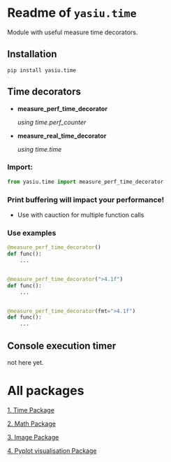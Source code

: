 # Readme of `yasiu.time`

Module with useful measure time decorators.

## Installation

```shell
pip install yasiu.time
```

## Time decorators

- **measure_perf_time_decorator**

  *using time.perf_counter*

- **measure_real_time_decorator**

  *using time.time*

### Import:

```py
from yasiu.time import measure_perf_time_decorator
```

### Print buffering will impact your performance!

- Use with cauction for multiple function calls

### Use examples

```py
@measure_perf_time_decorator()
def func():
    ...


@measure_perf_time_decorator(">4.1f")
def func():
    ...


@measure_perf_time_decorator(fmt=">4.1f")
def func():
    ...
```

## Console execution timer

not here yet.

# All packages

[1. Time Package](https://pypi.org/project/yasiu-time/)

[2. Math Package](https://pypi.org/project/yasiu-math/)

[3. Image Package](https://pypi.org/project/yasiu-image/)

[4. Pyplot visualisation Package](https://pypi.org/project/yasiu-vis/)

